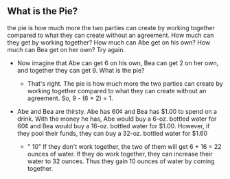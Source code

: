 ## What is the Pie?

the pie is how much more the two parties can create by working together compared to what they can create without an agreement. How much can they get by working together? How much can Abe get on his own? How much can Bea get on her own? Try again. 

- Now imagine that Abe can get 6 on his own, Bea can get 2 on her own, and together they can get 9. What is the pie?

    - That's right. The pie is how much more the two parties can create by working together compared to what they can create without an agreement. So, 9 - (6 + 2) = 1.


- Abe and Bea are thirsty. Abe has 60¢ and Bea has $1.00 to spend on a drink. With the money he has, Abe would buy a 6-oz. bottled water for 60¢ and Bea would buy a 16-oz. bottled water for $1.00. However, if they pool their funds, they can buy a 32-oz. bottled water for $1.60
    - " 10" If they don't work together, the two of them will get 6 + 16 = 22 ounces of water. If they do work together, they can increase their water to 32 ounces. Thus they gain 10 ounces of water by coming
together.